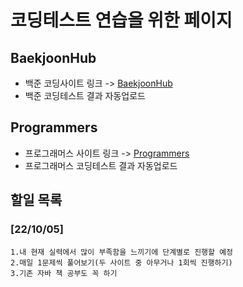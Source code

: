 # 코딩테스트 연습을 위한 페이지

## BaekjoonHub
* 백준 코딩사이트 링크 -> [BaekjoonHub](https://github.com/BaekjoonHub/BaekjoonHub)  
* 백준 코딩테스트 결과 자동업로드  
  
## Programmers
* 프로그래머스 사이트 링크 -> [Programmers](https://programmers.co.kr)  
* 프로그래머스 코딩테스트 결과 자동업로드 
  
## 할일 목록
  ### [22/10/05]
    1.내 현재 실력에서 많이 부족함을 느끼기에 단계별로 진행할 예정  
    2.매일 1문제씩 풀어보기(두 사이트 중 아무거나 1회씩 진행하기)
    3.기존 자바 책 공부도 꼭 하기
